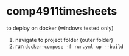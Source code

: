 # comp4911timesheets

to deploy on docker (windows tested only)

1. navigate to project folder (outer folder)
2. run ```docker-compose -f run.yml up --build```

